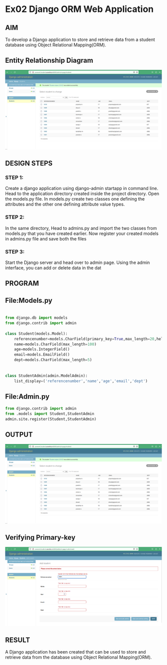 # Ex02 Django ORM Web Application

## AIM
To develop a Django application to store and retrieve data from a student database using Object Relational Mapping(ORM).

## Entity Relationship Diagram
![output](./praveen%20django%20op1.png)

## DESIGN STEPS

### STEP 1:
Create a django application using django-admin startapp in command line. Head to the application directory created inside the project directory. Open the models.py file. In models.py create two classes one defining the attributes and the other one defining attribute value types.

### STEP 2:
In the same directory, Head to admins.py and import the two classes from models.py that you have created earlier. Now register your created models in admins.py file and save both the files
### STEP 3:
Start the Django server and head over to admin page. Using the admin interface, you can add or delete data in the dat

## PROGRAM
## File:Models.py
```python 3

from django.db import models
from django.contrib import admin

class Student(models.Model):
    referencenumber=models.CharField(primary_key=True,max_length=20,help_text="reference number")
    name=models.CharField(max_length=100)
    age=models.IntegerField()
    email=models.EmailField()
    dept=models.CharField(max_length=5)


class StudentAdmin(admin.ModelAdmin):
    list_display=('referencenumber','name','age','email','dept')
```
## File:Admin.py
```python 3
from django.contrib import admin
from .models import Student,StudentAdmin
admin.site.register(Student,StudentAdmin)
```
## OUTPUT
![output](./praveen%20django%20op1.png)
## Verifying Primary-key
![output](./praveen%20django%20op2.png)


## RESULT
A Django application has been created that can be used to store and retrieve data from the database using Object Relational Mapping(ORM).